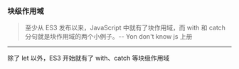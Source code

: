### 块级作用域

> 至少从 ES3 发布以来，JavaScript 中就有了块作用域，而 with 和 catch 分句就是块作用域的两个小例子。-- Yon don't know js 上册

---

除了 let 以外，ES3 开始就有了 with、catch 等块级作用域
